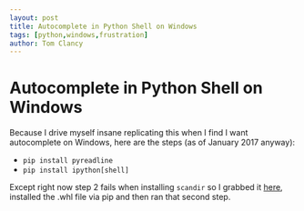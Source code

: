 ```yaml
---
layout: post
title: Autocomplete in Python Shell on Windows
tags: [python,windows,frustration]
author: Tom Clancy
---
```


# Autocomplete in Python Shell on Windows

Because I drive myself insane replicating this when I find I want autocomplete on Windows, here are the steps (as of January 2017 anyway):

* `pip install pyreadline`
* `pip install ipython[shell]`

Except right now step 2 fails when installing `scandir` so I grabbed it [here](http://www.lfd.uci.edu/~gohlke/pythonlibs/#scandir), installed the .whl file via pip and then ran that second step.
